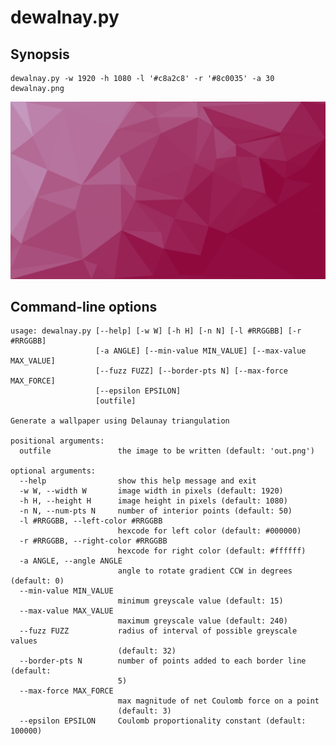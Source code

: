 # dewalnay.py

## Synopsis

    dewalnay.py -w 1920 -h 1080 -l '#c8a2c8' -r '#8c0035' -a 30 dewalnay.png
![Generated image](dewalnay.png)


## Command-line options

    usage: dewalnay.py [--help] [-w W] [-h H] [-n N] [-l #RRGGBB] [-r #RRGGBB]
                       [-a ANGLE] [--min-value MIN_VALUE] [--max-value MAX_VALUE]
                       [--fuzz FUZZ] [--border-pts N] [--max-force MAX_FORCE]
                       [--epsilon EPSILON]
                       [outfile]

    Generate a wallpaper using Delaunay triangulation

    positional arguments:
      outfile               the image to be written (default: 'out.png')

    optional arguments:
      --help                show this help message and exit
      -w W, --width W       image width in pixels (default: 1920)
      -h H, --height H      image height in pixels (default: 1080)
      -n N, --num-pts N     number of interior points (default: 50)
      -l #RRGGBB, --left-color #RRGGBB
                            hexcode for left color (default: #000000)
      -r #RRGGBB, --right-color #RRGGBB
                            hexcode for right color (default: #ffffff)
      -a ANGLE, --angle ANGLE
                            angle to rotate gradient CCW in degrees (default: 0)
      --min-value MIN_VALUE
                            minimum greyscale value (default: 15)
      --max-value MAX_VALUE
                            maximum greyscale value (default: 240)
      --fuzz FUZZ           radius of interval of possible greyscale values
                            (default: 32)
      --border-pts N        number of points added to each border line (default:
                            5)
      --max-force MAX_FORCE
                            max magnitude of net Coulomb force on a point
                            (default: 3)
      --epsilon EPSILON     Coulomb proportionality constant (default: 100000)
